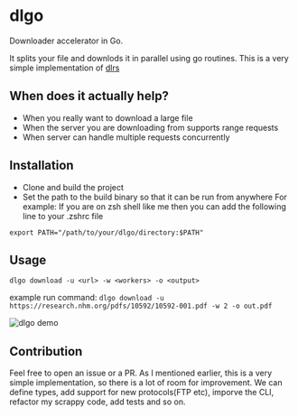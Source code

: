 # dlgo
Downloader accelerator in Go.

It splits your file and downlods it in parallel using go routines. This is a very simple implementation of [dlrs](https://github.com/ditsuke/dlrs)

## When does it actually help?
- When you really want to download a large file
- When the server you are downloading from supports range requests
- When server can handle multiple requests concurrently

## Installation
- Clone and build the project
- Set the path to the build binary so that it can be run from anywhere
For example:
If you are on zsh shell like me then you can add the following line to your .zshrc file

```export PATH="/path/to/your/dlgo/directory:$PATH"```

## Usage
```dlgo download -u <url> -w <workers> -o <output>```

example run command:
```dlgo download -u https://research.nhm.org/pdfs/10592/10592-001.pdf -w 2 -o out.pdf```

![dlgo demo](./assets/run-fast.gif)

## Contribution
Feel free to open an issue or a PR. As I mentioned earlier, this is a very simple implementation, so there is a lot of room for improvement. We can define types, add support for new protocols(FTP etc), imporve the CLI, refactor my scrappy code, add tests and so on.
